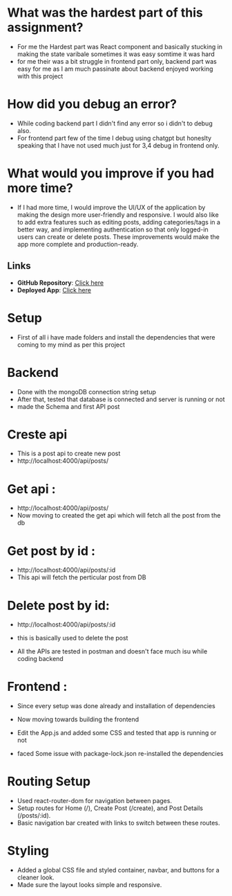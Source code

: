 
# What was the hardest part of this assignment?
- For me the Hardest part was React component and basically stucking in making the state varibale sometimes it was easy somtime it was hard 
- for me their was a bit struggle in frontend part only, backend part was easy for me as I am much passinate about backend enjoyed working with this project

# How did you debug an error?
- While coding backend part I didn't find any error so i didn't to debug also.
- For frontend part few of the time I debug using chatgpt but honeslty speaking that I have not used much just for 3,4 debug in frontend only.

# What would you improve if you had more time?
- If I had more time, I would improve the UI/UX of the application by making the design more user-friendly and responsive. I would also like to add extra features such as editing posts, adding categories/tags in a better way, and implementing authentication so that only logged-in users can create or delete posts. These improvements would make the app more complete and production-ready.

## Links

- **GitHub Repository**: [Click here](https://github.com/gptHarshit/blog_aap)  
- **Deployed App**: [Click here](https://your-deployed-link.vercel.app)  


# Setup 
- First of all i have made folders and install the dependencies that were coming to my mind as per this project

# Backend
- Done with the mongoDB connection string setup
- After that, tested that database is connected and server is running or not 
- made the Schema and first API post

# Creste api
- This is a post api to create new post 
- http://localhost:4000/api/posts/

# Get api :
- http://localhost:4000/api/posts/
- Now moving to created the get api which will fetch all the post from the db

# Get post by id :
-  http://localhost:4000/api/posts/:id
-  This api will fetch the perticular post from DB
  
# Delete post by id:
- http://localhost:4000/api/posts/:id
- this is basically used to delete the post 


- All the APIs are tested in postman and doesn't face much isu while coding backend



# Frontend : 
- Since every setup was done already and installation of dependencies 
- Now moving towards building the frontend

- Edit the App.js and added some CSS and tested that app is running or not
- faced Some issue with package-lock.json re-installed the dependencies 


# Routing Setup
- Used react-router-dom for navigation between pages.
- Setup routes for Home (/), Create Post (/create), and Post Details (/posts/:id).
- Basic navigation bar created with links to switch between these routes.

# Styling
- Added a global CSS file and styled container, navbar, and buttons for a cleaner look.
- Made sure the layout looks simple and responsive.





